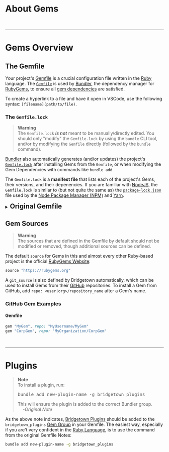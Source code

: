 # About Gems

<!-- TOC -->


<br />

---

# Gems Overview

## The Gemfile

Your project's [Gemfile](https://bundler.io/v1.12/man/gemfile.5.html) is a crucial configuration file written in the [Ruby](https://ruby-lang.org) language. The [`Gemfile`](/Gemfile) is used by [Bundler](https://bundler.io), the dependency manager for [RubyGems](https://rubygems.org/), to ensure all [gem dependencies](#gem-dependencies) are satisfied.

To create a hyperlink to a file and have it open in VSCode, use the following syntax: `[filename](path/to/file)`.

### The `Gemfile.lock`
> __Warning__<br />
> The `Gemfile.lock` __*is not*__ meant to be manually/directly edited. You should only "modify" the `Gemfile.lock` by using the `bundle` CLI tool, and/or by modifying the `Gemfile` directly (followed by the `bundle` command).

[Bundler](https://bundler.io) also automatically generates (and/or updates) the project's [`Gemfile.lock`](https://bundler.io/guides/rationale.html) after installing Gems from the `Gemfile`, or when modifying the Gem Dependencies with commands like `bundle add`.

The `Gemfile.lock` is a __manifest file__ that lists each of the project's Gems, their versions, and their depenencies. If you are familiar with [NodeJS](https://nodejs.org), the `Gemfile.lock` is similar to (but not quite the same as) the [`package-lock.json`](https://docs.npmjs.com/cli/v9/configuring-npm/package-lock-json) file used by the [Node Package Manager (NPM)](https://npmjs.com) and [Yarn](https://yarnpkg.com/).


<details>
<summary>
<h2 style="display: inline">Original Gemfile</h2>
</summary>

```ruby
source "https://rubygems.org"
git_source(:github) { |repo| "https://github.com/#{repo}.git" }

####
# Welcome to your project's Gemfile, used by Rubygems & Bundler.
#
# To install a plugin, run:
#
#   bundle add new-plugin-name -g bridgetown_plugins
#
# This will ensure the plugin is added to the correct Bundler group.
#
# When you run Bridgetown commands, we recommend using a binstub like so:
#
#   bin/bridgetown start (or console, etc.)
#
# This will help ensure the proper Bridgetown version is running.
####

# If you need to upgrade/switch Bridgetown versions, change the line below
# and then run `bundle update bridgetown`
gem "bridgetown", "~> 1.3.0.beta1"

# Uncomment to add file-based dynamic routing to your project:
# gem "bridgetown-routes", "~> 1.3.0.beta1"

# Puma is the Rack-compatible web server used by Bridgetown
# (you can optionally limit this to the "development" group)
gem "puma", "< 7"

# Uncomment to use the Inspectors API to manipulate the output
# of your HTML or XML resources:
gem "nokogiri", "~> 1.13"
```
</details>



## Gem Sources
> __Warning__<br />
> The sources that are defined in the Gemfile by default should not be modified or removed, though additional sources can be defined.

The default `source` for Gems in this and almost every other Ruby-based project is the official [RubyGems Website](https://rubygems.org/):

```ruby
source "https://rubygems.org"
```

A `git_source` is also defined by Bridgetown automatically, which can be used to install Gems from their [GitHub](https://github.com) repositories. To install a Gem from GitHub, add `repo: <user|org>/repository_name` after a Gem's name.

### GitHub Gem Examples
#### Gemfile
```ruby
gem "MyGem", repo: "MyUsername/MyGem"
gem "CorpGem", repo: "MyOrganization/CorpGem"
```


<br />

---

# Plugins
> __Note__<br />
> To install a plugin, run:
> <pre lang="bash">bundle add new-plugin-name -g bridgetown_plugins</pre>
> This will ensure the plugin is added to the correct Bundler group.<br />
> &nbsp;&nbsp;&nbsp;&nbsp;*-Original Note*

As the above note indicates, [Bridgetown Plugins](https://bridgetownrb.com/plugins) should be added to the `bridgetown_plugins` [Gem Group](url) in your Gemfile. The easiest way, especially if you are't very confident in the [Ruby Language](https://ruby-lang.org), is to use the command from the original Gemfile Notes:

```bash
bundle add new-plugin-name -g bridgetown_plugins
```


<!--
When you run Bridgetown commands, we recommend using a binstub like so:
bin/bridgetown start (or console, etc.)
is will help ensure the proper Bridgetown version is running.
/-->